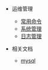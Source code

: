 - 运维管理

  - [常用命令](/deploy/operations/shell)
  - [系统管理](/deploy/operations/sys)
  - [日志管理](/deploy/operations/logmanagement)

- 相关文档

  - [mysql](/deploy/docs/mysql)

